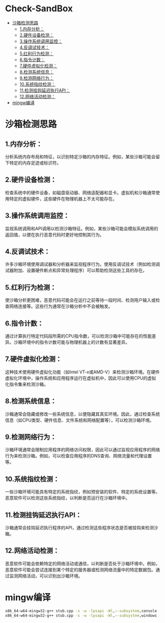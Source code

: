 # Check-SandBox

- [沙箱检测思路](#沙箱检测思路)
  - [1.内存分析：](#1内存分析)
  - [2.硬件设备检测：](#2硬件设备检测)
  - [3.操作系统调用监控：](#3操作系统调用监控)
  - [4.反调试技术：](#4反调试技术)
  - [5.红利行为检测：](#5红利行为检测)
  - [6.指令计数：](#6指令计数)
  - [7.硬件虚拟化检测：](#7硬件虚拟化检测)
  - [8.检测系统信息：](#8检测系统信息)
  - [9.检测网络行为：](#9检测网络行为)
  - [10.系统指纹检测：](#10系统指纹检测)
  - [11.检测挂钩延迟执行API：](#11检测挂钩延迟执行api)
  - [12.网络活动检测：](#12网络活动检测)
- [mingw编译](#mingw编译)



# 沙箱检测思路

## 1.内存分析：

分析系统内存布局和特征，以识别特定沙箱的内存特征。例如，某些沙箱可能会留下特定的内存足迹或标识符。

## 2.硬件设备检测：

检查系统中的硬件设备，如磁盘驱动器、网络适配器和显卡。虚拟机和沙箱通常使用特定的虚拟硬件，这些硬件在物理机器上不太可能存在。

## 3.操作系统调用监控：

监视系统调用和API调用以检测沙箱特征。例如，某些沙箱可能会模拟系统调用的返回值，以便在执行恶意代码时更好地控制其行为。

## 4.反调试技术：

许多沙箱环境使用调试器和分析器来监视程序行为。使用反调试技术（例如检测调试器附加、设置硬件断点和异常处理程序）可以帮助检测这些工具的存在。

## 5.红利行为检测：

使沙箱分析更困难，恶意代码可能会在运行之前等待一段时间、检测用户输入或检查网络连接等。这些行为通常在沙箱分析中不会被触发。

## 6.指令计数：

通过计算执行特定代码段所需的CPU指令数，可以检测沙箱中可能存在的性能差异。沙箱环境中的指令计数可能与物理机器上的计数有显著差异。



## 7.硬件虚拟化检测：

这种技术使用硬件虚拟化功能（如Intel VT-x或AMD-V）来检测沙箱环境。在硬件虚拟化环境中，操作系统和应用程序运行在虚拟机中，因此可以使用CPU的虚拟化指令集来检测沙箱。

## 8.检测系统信息：

沙箱通常会隐藏或修改一些系统信息，以便隐藏其真实环境。因此，通过检查系统信息（如CPU类型、硬件信息、文件系统和网络配置等），可以检测沙箱环境。

## 9.检测网络行为：

沙箱环境通常会限制应用程序的网络访问权限，因此可以通过监视应用程序的网络行为来检测沙箱。例如，可以检查应用程序的DNS查询、网络流量和代理设置等。



## 10.系统指纹检测：

一些沙箱环境可能具有特定的系统指纹，例如预安装的软件、特定的系统设置等。恶意软件可以检测这些系统指纹，以判断是否运行在沙箱环境中。

## 11.检测挂钩延迟执行API：

沙箱通常会挂钩延迟执行程序的API，通过检测这些程序状态是否被挂钩来检测沙箱。

## 12.网络活动检测：

恶意软件可能会依赖特定的网络活动或通信，以判断是否处于沙箱环境中。例如，恶意软件可能会尝试连接到某个特定的服务器或检测网络流量中的特定数据包。通过监测网络活动，可以识别出沙箱环境。

# mingw编译

```bat
x86_64-w64-mingw32-g++ stub.cpp -s -w -lpsapi -Wl,--subsystem,console -static   //控制台
x86_64-w64-mingw32-g++ stub.cpp -s -w -lpsapi -Wl,--subsystem,windows -static   //应用程序
```





